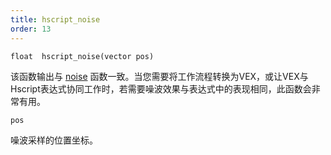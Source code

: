 ```yaml
---
title: hscript_noise
order: 13
---
```

`float  hscript_noise(vector pos)`

该函数输出与 [noise](../../expressions/noise.html "生成3D噪波") 函数一致。当您需要将工作流程转换为VEX，或让VEX与Hscript表达式协同工作时，若需要噪波效果与表达式中的表现相同，此函数会非常有用。

`pos`

噪波采样的位置坐标。